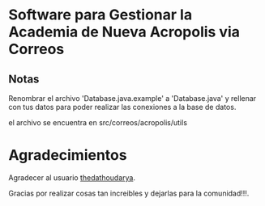 # Software para Gestionar la Academia de Nueva Acropolis via Correos
## Notas
Renombrar el archivo 'Database.java.example' a 'Database.java' y rellenar con
tus datos para poder realizar las conexiones a la base de datos.

el archivo se encuentra en src/correos/acropolis/utils

# Agradecimientos

Agradecer al usuario [thedathoudarya](https://github.com/thedathoudarya/WAGU-data-in-table-view).

Gracias por realizar cosas tan increibles y dejarlas para la comunidad!!!.
